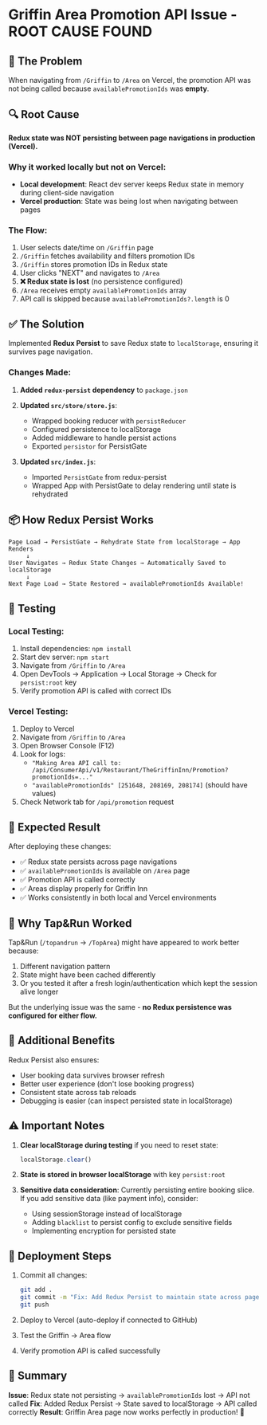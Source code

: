 # Griffin Area Promotion API Issue - ROOT CAUSE FOUND

## 🎯 The Problem
When navigating from `/Griffin` to `/Area` on Vercel, the promotion API was not being called because `availablePromotionIds` was **empty**.

## 🔍 Root Cause
**Redux state was NOT persisting between page navigations in production (Vercel).**

### Why it worked locally but not on Vercel:
- **Local development**: React dev server keeps Redux state in memory during client-side navigation
- **Vercel production**: State was being lost when navigating between pages

### The Flow:
1. User selects date/time on `/Griffin` page
2. `/Griffin` fetches availability and filters promotion IDs
3. `/Griffin` stores promotion IDs in Redux state
4. User clicks "NEXT" and navigates to `/Area`
5. **❌ Redux state is lost** (no persistence configured)
6. `/Area` receives empty `availablePromotionIds` array
7. API call is skipped because `availablePromotionIds?.length` is 0

## ✅ The Solution
Implemented **Redux Persist** to save Redux state to `localStorage`, ensuring it survives page navigation.

### Changes Made:

1. **Added `redux-persist` dependency** to `package.json`

2. **Updated `src/store/store.js`**:
   - Wrapped booking reducer with `persistReducer`
   - Configured persistence to localStorage
   - Added middleware to handle persist actions
   - Exported `persistor` for PersistGate

3. **Updated `src/index.js`**:
   - Imported `PersistGate` from redux-persist
   - Wrapped App with PersistGate to delay rendering until state is rehydrated

## 📦 How Redux Persist Works

```
Page Load → PersistGate → Rehydrate State from localStorage → App Renders
     ↓
User Navigates → Redux State Changes → Automatically Saved to localStorage
     ↓
Next Page Load → State Restored → availablePromotionIds Available!
```

## 🧪 Testing

### Local Testing:
1. Install dependencies: `npm install`
2. Start dev server: `npm start`
3. Navigate from `/Griffin` to `/Area`
4. Open DevTools → Application → Local Storage → Check for `persist:root` key
5. Verify promotion API is called with correct IDs

### Vercel Testing:
1. Deploy to Vercel
2. Navigate from `/Griffin` to `/Area`
3. Open Browser Console (F12)
4. Look for logs:
   - `"Making Area API call to: /api/ConsumerApi/v1/Restaurant/TheGriffinInn/Promotion?promotionIds=..."`
   - `"availablePromotionIds" [251648, 208169, 208174]` (should have values)
5. Check Network tab for `/api/promotion` request

## 🎉 Expected Result

After deploying these changes:
- ✅ Redux state persists across page navigations
- ✅ `availablePromotionIds` is available on `/Area` page
- ✅ Promotion API is called correctly
- ✅ Areas display properly for Griffin Inn
- ✅ Works consistently in both local and Vercel environments

## 📝 Why Tap&Run Worked

Tap&Run (`/topandrun` → `/TopArea`) might have appeared to work better because:
1. Different navigation pattern
2. State might have been cached differently
3. Or you tested it after a fresh login/authentication which kept the session alive longer

But the underlying issue was the same - **no Redux persistence was configured for either flow.**

## 🔧 Additional Benefits

Redux Persist also ensures:
- User booking data survives browser refresh
- Better user experience (don't lose booking progress)
- Consistent state across tab reloads
- Debugging is easier (can inspect persisted state in localStorage)

## ⚠️ Important Notes

1. **Clear localStorage during testing** if you need to reset state:
   ```javascript
   localStorage.clear()
   ```

2. **State is stored in browser localStorage** with key `persist:root`

3. **Sensitive data consideration**: Currently persisting entire booking slice. If you add sensitive data (like payment info), consider:
   - Using sessionStorage instead of localStorage
   - Adding `blacklist` to persist config to exclude sensitive fields
   - Implementing encryption for persisted state

## 🚀 Deployment Steps

1. Commit all changes:
   ```bash
   git add .
   git commit -m "Fix: Add Redux Persist to maintain state across page navigation"
   git push
   ```

2. Deploy to Vercel (auto-deploy if connected to GitHub)

3. Test the Griffin → Area flow

4. Verify promotion API is called successfully

## 🎯 Summary

**Issue**: Redux state not persisting → `availablePromotionIds` lost → API not called
**Fix**: Added Redux Persist → State saved to localStorage → API called correctly
**Result**: Griffin Area page now works perfectly in production! 🎉
